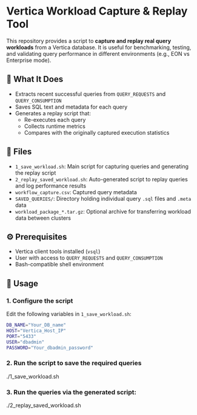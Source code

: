 # Vertica Workload Capture & Replay Tool

This repository provides a script to **capture and replay real query workloads** from a Vertica database. It is useful for benchmarking, testing, and validating query performance in different environments (e.g., EON vs Enterprise mode).

## 📜 What It Does

- Extracts recent successful queries from `QUERY_REQUESTS` and `QUERY_CONSUMPTION`
- Saves SQL text and metadata for each query
- Generates a replay script that:
  - Re-executes each query
  - Collects runtime metrics
  - Compares with the originally captured execution statistics

## 🧰 Files

- `1_save_workload.sh`: Main script for capturing queries and generating the replay script
- `2_replay_saved_workload.sh`: Auto-generated script to replay queries and log performance results
- `workflow_capture.csv`: Captured query metadata
- `SAVED_QUERIES/`: Directory holding individual query `.sql` files and `.meta` data
- `workload_package_*.tar.gz`: Optional archive for transferring workload data between clusters

## ⚙️ Prerequisites

- Vertica client tools installed (`vsql`)
- User with access to `QUERY_REQUESTS` and `QUERY_CONSUMPTION`
- Bash-compatible shell environment

## 🚀 Usage

### 1. Configure the script

Edit the following variables in `1_save_workload.sh`:

```bash
DB_NAME="Your_DB_name"
HOST="Vertica_Host_IP"
PORT="5433"
USER="dbadmin"
PASSWORD="Your_dbadmin_password"
```

### 2. Run the script to save the required queries 
./1_save_workload.sh

### 3. Run the queries via the generated script:
./2_replay_saved_workload.sh



